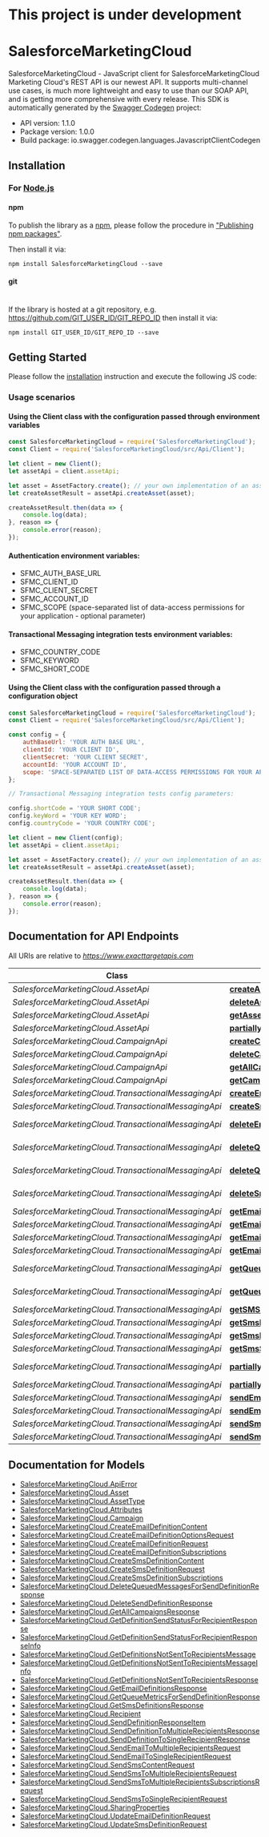 # This project is under development

# SalesforceMarketingCloud

SalesforceMarketingCloud - JavaScript client for SalesforceMarketingCloud
Marketing Cloud's REST API is our newest API. It supports multi-channel use cases, is much more lightweight and easy to use than our SOAP API, and is getting more comprehensive with every release.
This SDK is automatically generated by the [Swagger Codegen](https://github.com/swagger-api/swagger-codegen) project:

- API version: 1.1.0
- Package version: 1.0.0
- Build package: io.swagger.codegen.languages.JavascriptClientCodegen

## Installation

### For [Node.js](https://nodejs.org/)

#### npm

To publish the library as a [npm](https://www.npmjs.com/),
please follow the procedure in ["Publishing npm packages"](https://docs.npmjs.com/getting-started/publishing-npm-packages).

Then install it via:

```shell
npm install SalesforceMarketingCloud --save
```

#### git
#
If the library is hosted at a git repository, e.g.
https://github.com/GIT_USER_ID/GIT_REPO_ID
then install it via:

```shell
npm install GIT_USER_ID/GIT_REPO_ID --save
```

## Getting Started

Please follow the [installation](#installation) instruction and execute the following JS code:

### Usage scenarios
#### Using the Client class with the configuration passed through environment variables

```javascript
const SalesforceMarketingCloud = require('SalesforceMarketingCloud');
const Client = require('SalesforceMarketingCloud/src/Api/Client');

let client = new Client();
let assetApi = client.assetApi;

let asset = AssetFactory.create(); // your own implementation of an asset factory that sets at least the mandatory properties
let createAssetResult = assetApi.createAsset(asset);

createAssetResult.then(data => {
    console.log(data);
}, reason => {
    console.error(reason);
});

```

#### Authentication environment variables:
- SFMC_AUTH_BASE_URL
- SFMC_CLIENT_ID
- SFMC_CLIENT_SECRET
- SFMC_ACCOUNT_ID
- SFMC_SCOPE (space-separated list of data-access permissions for your application - optional parameter)

#### Transactional Messaging integration tests environment variables:
- SFMC_COUNTRY_CODE
- SFMC_KEYWORD
- SFMC_SHORT_CODE


#### Using the Client class with the configuration passed through a configuration object

```javascript
const SalesforceMarketingCloud = require('SalesforceMarketingCloud');
const Client = require('SalesforceMarketingCloud/src/Api/Client');

const config = {
    authBaseUrl: 'YOUR AUTH BASE URL',
    clientId: 'YOUR CLIENT ID',
    clientSecret: 'YOUR CLIENT SECRET',
    accountId: 'YOUR ACCOUNT ID',
    scope: 'SPACE-SEPARATED LIST OF DATA-ACCESS PERMISSIONS FOR YOUR APPLICATION' // optional parameter
};

// Transactional Messaging integration tests config parameters:

config.shortCode = 'YOUR SHORT CODE';
config.keyWord = 'YOUR KEY WORD';
config.countryCode = 'YOUR COUNTRY CODE';

let client = new Client(config);
let assetApi = client.assetApi;

let asset = AssetFactory.create(); // your own implementation of an asset factory that sets at least the mandatory properties
let createAssetResult = assetApi.createAsset(asset);

createAssetResult.then(data => {
    console.log(data);
}, reason => {
    console.error(reason);
});

```

## Documentation for API Endpoints

All URIs are relative to *https://www.exacttargetapis.com*

Class | Method | HTTP request | Description
------------ | ------------- | ------------- | -------------
*SalesforceMarketingCloud.AssetApi* | [**createAsset**](docs/AssetApi.md#createAsset) | **POST** /asset/v1/content/assets | createAsset
*SalesforceMarketingCloud.AssetApi* | [**deleteAssetById**](docs/AssetApi.md#deleteAssetById) | **DELETE** /asset/v1/content/assets/{id} | deleteAssetById
*SalesforceMarketingCloud.AssetApi* | [**getAssetById**](docs/AssetApi.md#getAssetById) | **GET** /asset/v1/content/assets/{id} | getAssetById
*SalesforceMarketingCloud.AssetApi* | [**partiallyUpdateAssetById**](docs/AssetApi.md#partiallyUpdateAssetById) | **PATCH** /asset/v1/content/assets/{id} | partiallyUpdateAssetById
*SalesforceMarketingCloud.CampaignApi* | [**createCampaign**](docs/CampaignApi.md#createCampaign) | **POST** /hub/v1/campaigns | createCampaign
*SalesforceMarketingCloud.CampaignApi* | [**deleteCampaignById**](docs/CampaignApi.md#deleteCampaignById) | **DELETE** /hub/v1/campaigns/{id} | deleteCampaignById
*SalesforceMarketingCloud.CampaignApi* | [**getAllCampaigns**](docs/CampaignApi.md#getAllCampaigns) | **GET** /hub/v1/campaigns | getAllCampaigns
*SalesforceMarketingCloud.CampaignApi* | [**getCampaignById**](docs/CampaignApi.md#getCampaignById) | **GET** /hub/v1/campaigns/{id} | getCampaignById
*SalesforceMarketingCloud.TransactionalMessagingApi* | [**createEmailDefinition**](docs/TransactionalMessagingApi.md#createEmailDefinition) | **POST** /messaging/v1/email/definitions/ | createEmailDefinition
*SalesforceMarketingCloud.TransactionalMessagingApi* | [**createSmsDefinition**](docs/TransactionalMessagingApi.md#createSmsDefinition) | **POST** /messaging/v1/sms/definitions | createSmsDefinition
*SalesforceMarketingCloud.TransactionalMessagingApi* | [**deleteEmailDefinition**](docs/TransactionalMessagingApi.md#deleteEmailDefinition) | **DELETE** /messaging/v1/email/definitions/{definitionKey} | deleteEmailDefinition
*SalesforceMarketingCloud.TransactionalMessagingApi* | [**deleteQueuedMessagesForEmailDefinition**](docs/TransactionalMessagingApi.md#deleteQueuedMessagesForEmailDefinition) | **DELETE** /messaging/v1/email/definitions/{definitionKey}/queue | deleteQueuedMessagesForEmailDefinition
*SalesforceMarketingCloud.TransactionalMessagingApi* | [**deleteQueuedMessagesForSmsDefinition**](docs/TransactionalMessagingApi.md#deleteQueuedMessagesForSmsDefinition) | **DELETE** /messaging/v1/sms/definitions/{definitionKey}/queue | deleteQueuedMessagesForSmsDefinition
*SalesforceMarketingCloud.TransactionalMessagingApi* | [**deleteSmsDefinition**](docs/TransactionalMessagingApi.md#deleteSmsDefinition) | **DELETE** /messaging/v1/sms/definitions/{definitionKey} | deleteSmsDefinition
*SalesforceMarketingCloud.TransactionalMessagingApi* | [**getEmailDefinition**](docs/TransactionalMessagingApi.md#getEmailDefinition) | **GET** /messaging/v1/email/definitions/{definitionKey} | getEmailDefinition
*SalesforceMarketingCloud.TransactionalMessagingApi* | [**getEmailDefinitions**](docs/TransactionalMessagingApi.md#getEmailDefinitions) | **GET** /messaging/v1/email/definitions/ | getEmailDefinitions
*SalesforceMarketingCloud.TransactionalMessagingApi* | [**getEmailSendStatusForRecipient**](docs/TransactionalMessagingApi.md#getEmailSendStatusForRecipient) | **GET** /messaging/v1/email/messages/{messageKey} | getEmailSendStatusForRecipient
*SalesforceMarketingCloud.TransactionalMessagingApi* | [**getEmailsNotSentToRecipients**](docs/TransactionalMessagingApi.md#getEmailsNotSentToRecipients) | **GET** /messaging/v1/email/messages/ | getEmailsNotSentToRecipients
*SalesforceMarketingCloud.TransactionalMessagingApi* | [**getQueueMetricsForEmailDefinition**](docs/TransactionalMessagingApi.md#getQueueMetricsForEmailDefinition) | **GET** /messaging/v1/email/definitions/{definitionKey}/queue | getQueueMetricsForEmailDefinition
*SalesforceMarketingCloud.TransactionalMessagingApi* | [**getQueueMetricsForSmsDefinition**](docs/TransactionalMessagingApi.md#getQueueMetricsForSmsDefinition) | **GET** /messaging/v1/sms/definitions/{definitionKey}/queue | getQueueMetricsForSmsDefinition
*SalesforceMarketingCloud.TransactionalMessagingApi* | [**getSMSsNotSentToRecipients**](docs/TransactionalMessagingApi.md#getSMSsNotSentToRecipients) | **GET** /messaging/v1/sms/messages/ | getSMSsNotSentToRecipients
*SalesforceMarketingCloud.TransactionalMessagingApi* | [**getSmsDefinition**](docs/TransactionalMessagingApi.md#getSmsDefinition) | **GET** /messaging/v1/sms/definitions/{definitionKey} | getSmsDefinition
*SalesforceMarketingCloud.TransactionalMessagingApi* | [**getSmsDefinitions**](docs/TransactionalMessagingApi.md#getSmsDefinitions) | **GET** /messaging/v1/sms/definitions | getSmsDefinitions
*SalesforceMarketingCloud.TransactionalMessagingApi* | [**getSmsSendStatusForRecipient**](docs/TransactionalMessagingApi.md#getSmsSendStatusForRecipient) | **GET** /messaging/v1/sms/messages/{messageKey} | getSmsSendStatusForRecipient
*SalesforceMarketingCloud.TransactionalMessagingApi* | [**partiallyUpdateEmailDefinition**](docs/TransactionalMessagingApi.md#partiallyUpdateEmailDefinition) | **PATCH** /messaging/v1/email/definitions/{definitionKey} | partiallyUpdateEmailDefinition
*SalesforceMarketingCloud.TransactionalMessagingApi* | [**partiallyUpdateSmsDefinition**](docs/TransactionalMessagingApi.md#partiallyUpdateSmsDefinition) | **PATCH** /messaging/v1/sms/definitions/{definitionKey} | partiallyUpdateSmsDefinition
*SalesforceMarketingCloud.TransactionalMessagingApi* | [**sendEmailToMultipleRecipients**](docs/TransactionalMessagingApi.md#sendEmailToMultipleRecipients) | **POST** /messaging/v1/email/messages/ | sendEmailToMultipleRecipients
*SalesforceMarketingCloud.TransactionalMessagingApi* | [**sendEmailToSingleRecipient**](docs/TransactionalMessagingApi.md#sendEmailToSingleRecipient) | **POST** /messaging/v1/email/messages/{messageKey} | sendEmailToSingleRecipient
*SalesforceMarketingCloud.TransactionalMessagingApi* | [**sendSmsToMultipleRecipients**](docs/TransactionalMessagingApi.md#sendSmsToMultipleRecipients) | **POST** /messaging/v1/sms/messages/ | sendSmsToMultipleRecipients
*SalesforceMarketingCloud.TransactionalMessagingApi* | [**sendSmsToSingleRecipient**](docs/TransactionalMessagingApi.md#sendSmsToSingleRecipient) | **POST** /messaging/v1/sms/messages/{messageKey} | sendSmsToSingleRecipient


## Documentation for Models

 - [SalesforceMarketingCloud.ApiError](docs/ApiError.md)
 - [SalesforceMarketingCloud.Asset](docs/Asset.md)
 - [SalesforceMarketingCloud.AssetType](docs/AssetType.md)
 - [SalesforceMarketingCloud.Attributes](docs/Attributes.md)
 - [SalesforceMarketingCloud.Campaign](docs/Campaign.md)
 - [SalesforceMarketingCloud.CreateEmailDefinitionContent](docs/CreateEmailDefinitionContent.md)
 - [SalesforceMarketingCloud.CreateEmailDefinitionOptionsRequest](docs/CreateEmailDefinitionOptionsRequest.md)
 - [SalesforceMarketingCloud.CreateEmailDefinitionRequest](docs/CreateEmailDefinitionRequest.md)
 - [SalesforceMarketingCloud.CreateEmailDefinitionSubscriptions](docs/CreateEmailDefinitionSubscriptions.md)
 - [SalesforceMarketingCloud.CreateSmsDefinitionContent](docs/CreateSmsDefinitionContent.md)
 - [SalesforceMarketingCloud.CreateSmsDefinitionRequest](docs/CreateSmsDefinitionRequest.md)
 - [SalesforceMarketingCloud.CreateSmsDefinitionSubscriptions](docs/CreateSmsDefinitionSubscriptions.md)
 - [SalesforceMarketingCloud.DeleteQueuedMessagesForSendDefinitionResponse](docs/DeleteQueuedMessagesForSendDefinitionResponse.md)
 - [SalesforceMarketingCloud.DeleteSendDefinitionResponse](docs/DeleteSendDefinitionResponse.md)
 - [SalesforceMarketingCloud.GetAllCampaignsResponse](docs/GetAllCampaignsResponse.md)
 - [SalesforceMarketingCloud.GetDefinitionSendStatusForRecipientResponse](docs/GetDefinitionSendStatusForRecipientResponse.md)
 - [SalesforceMarketingCloud.GetDefinitionSendStatusForRecipientResponseInfo](docs/GetDefinitionSendStatusForRecipientResponseInfo.md)
 - [SalesforceMarketingCloud.GetDefinitionsNotSentToRecipientsMessage](docs/GetDefinitionsNotSentToRecipientsMessage.md)
 - [SalesforceMarketingCloud.GetDefinitionsNotSentToRecipientsMessageInfo](docs/GetDefinitionsNotSentToRecipientsMessageInfo.md)
 - [SalesforceMarketingCloud.GetDefinitionsNotSentToRecipientsResponse](docs/GetDefinitionsNotSentToRecipientsResponse.md)
 - [SalesforceMarketingCloud.GetEmailDefinitionsResponse](docs/GetEmailDefinitionsResponse.md)
 - [SalesforceMarketingCloud.GetQueueMetricsForSendDefinitionResponse](docs/GetQueueMetricsForSendDefinitionResponse.md)
 - [SalesforceMarketingCloud.GetSmsDefinitionsResponse](docs/GetSmsDefinitionsResponse.md)
 - [SalesforceMarketingCloud.Recipient](docs/Recipient.md)
 - [SalesforceMarketingCloud.SendDefinitionResponseItem](docs/SendDefinitionResponseItem.md)
 - [SalesforceMarketingCloud.SendDefinitionToMultipleRecipientsResponse](docs/SendDefinitionToMultipleRecipientsResponse.md)
 - [SalesforceMarketingCloud.SendDefinitionToSingleRecipientResponse](docs/SendDefinitionToSingleRecipientResponse.md)
 - [SalesforceMarketingCloud.SendEmailToMultipleRecipientsRequest](docs/SendEmailToMultipleRecipientsRequest.md)
 - [SalesforceMarketingCloud.SendEmailToSingleRecipientRequest](docs/SendEmailToSingleRecipientRequest.md)
 - [SalesforceMarketingCloud.SendSmsContentRequest](docs/SendSmsContentRequest.md)
 - [SalesforceMarketingCloud.SendSmsToMultipleRecipientsRequest](docs/SendSmsToMultipleRecipientsRequest.md)
 - [SalesforceMarketingCloud.SendSmsToMultipleRecipientsSubscriptionsRequest](docs/SendSmsToMultipleRecipientsSubscriptionsRequest.md)
 - [SalesforceMarketingCloud.SendSmsToSingleRecipientRequest](docs/SendSmsToSingleRecipientRequest.md)
 - [SalesforceMarketingCloud.SharingProperties](docs/SharingProperties.md)
 - [SalesforceMarketingCloud.UpdateEmailDefinitionRequest](docs/UpdateEmailDefinitionRequest.md)
 - [SalesforceMarketingCloud.UpdateSmsDefinitionRequest](docs/UpdateSmsDefinitionRequest.md)
